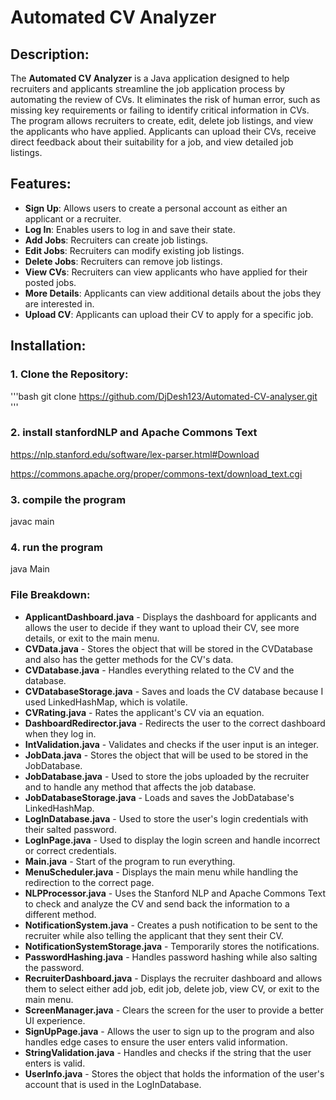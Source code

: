 # Automated CV Analyzer

## Description:
The **Automated CV Analyzer** is a Java application designed to help recruiters and applicants streamline the job application process by automating the review of CVs. It eliminates the risk of human error, such as missing key requirements or failing to identify critical information in CVs. The program allows recruiters to create, edit, delete job listings, and view the applicants who have applied. Applicants can upload their CVs, receive direct feedback about their suitability for a job, and view detailed job listings.

## Features:
- **Sign Up**: Allows users to create a personal account as either an applicant or a recruiter.
- **Log In**: Enables users to log in and save their state.
- **Add Jobs**: Recruiters can create job listings.
- **Edit Jobs**: Recruiters can modify existing job listings.
- **Delete Jobs**: Recruiters can remove job listings.
- **View CVs**: Recruiters can view applicants who have applied for their posted jobs.
- **More Details**: Applicants can view additional details about the jobs they are interested in.
- **Upload CV**: Applicants can upload their CV to apply for a specific job.

## Installation:

### 1. Clone the Repository:
'''bash
git clone https://github.com/DjDesh123/Automated-CV-analyser.git
'''
### 2. install stanfordNLP and Apache Commons Text 
   https://nlp.stanford.edu/software/lex-parser.html#Download

   https://commons.apache.org/proper/commons-text/download_text.cgi

### 3. compile the program
   javac main

### 4. run the program
   java Main
   
### File Breakdown:

- **ApplicantDashboard.java** - Displays the dashboard for applicants and allows the user to decide if they want to upload their CV, see more details, or exit to the main menu.
- **CVData.java** - Stores the object that will be stored in the CVDatabase and also has the getter methods for the CV's data.
- **CVDatabase.java** - Handles everything related to the CV and the database.
- **CVDatabaseStorage.java** - Saves and loads the CV database because I used LinkedHashMap, which is volatile.
- **CVRating.java** - Rates the applicant's CV via an equation.
- **DashboardRedirector.java** - Redirects the user to the correct dashboard when they log in.
- **IntValidation.java** - Validates and checks if the user input is an integer.
- **JobData.java** - Stores the object that will be used to be stored in the JobDatabase.
- **JobDatabase.java** - Used to store the jobs uploaded by the recruiter and to handle any method that affects the job database.
- **JobDatabaseStorage.java** - Loads and saves the JobDatabase's LinkedHashMap.
- **LogInDatabase.java** - Used to store the user's login credentials with their salted password.
- **LogInPage.java** - Used to display the login screen and handle incorrect or correct credentials.
- **Main.java** - Start of the program to run everything.
- **MenuScheduler.java** - Displays the main menu while handling the redirection to the correct page.
- **NLPProcessor.java** - Uses the Stanford NLP and Apache Commons Text to check and analyze the CV and send back the information to a different method.
- **NotificationSystem.java** - Creates a push notification to be sent to the recruiter while also telling the applicant that they sent their CV.
- **NotificationSystemStorage.java** - Temporarily stores the notifications.
- **PasswordHashing.java** - Handles password hashing while also salting the password.
- **RecruiterDashboard.java** - Displays the recruiter dashboard and allows them to select either add job, edit job, delete job, view CV, or exit to the main menu.
- **ScreenManager.java** - Clears the screen for the user to provide a better UI experience.
- **SignUpPage.java** - Allows the user to sign up to the program and also handles edge cases to ensure the user enters valid information.
- **StringValidation.java** - Handles and checks if the string that the user enters is valid.
- **UserInfo.java** - Stores the object that holds the information of the user's account that is used in the LogInDatabase.




